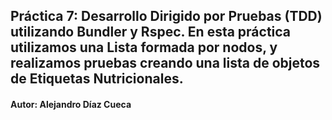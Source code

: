 ## Práctica 7: Desarrollo Dirigido por Pruebas (TDD) utilizando Bundler y Rspec. En esta práctica utilizamos una Lista formada por nodos, y realizamos pruebas creando una lista de objetos de Etiquetas Nutricionales.

#### Autor: Alejandro Díaz Cueca
